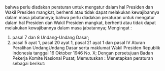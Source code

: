  bahwa perlu diadakan peraturan untuk mengatur dalam hal Presiden dan Wakil Presiden mangkat, berhenti atau tidak dapat melakukan kewajibannya dalam masa jabatannya; bahwa perlu diadakan peraturan untuk mengatur dalam hal Presiden dan Wakil Presiden mangkat, berhenti atau tidak dapat melakukan kewajibannya dalam masa jabatannya;
Mengingat :

1. pasal 7 dan 8 Undang-Undang Dasar;
2. pasal 5 ayat 1, pasal 20 ayat 1, pasal 21 ayat 1 dan pasal IV Aturan Peralihan UndangUndang Dasar serta maklumat Wakil Presiden Republik Indonesia tanggal 16 Oktober 1946 No. X; Dengan persetujuan Badan Pekerja Komite Nasional Pusat; Memutuskan : Menetapkan peraturan sebagai berikut: